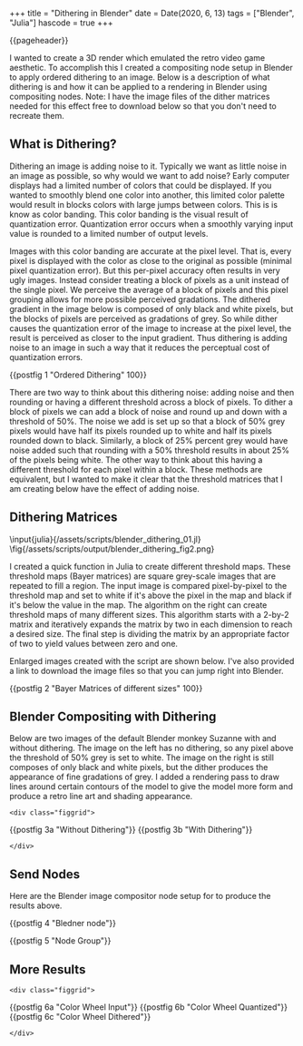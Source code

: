 +++
title = "Dithering in Blender"
date = Date(2020, 6, 13)
tags = ["Blender", "Julia"]
hascode = true
+++

{{pageheader}}

I wanted to create a 3D render which emulated the retro video game aesthetic. To accomplish this I created a compositing node setup in Blender to apply ordered dithering to an image. Below is a description of what dithering is and how it can be applied to a rendering in Blender using compositing nodes. Note: I have the image files of the dither matrices needed for this effect free to download below so that you don't need to recreate them.

## What is Dithering?

Dithering an image is adding noise to it. Typically we want as little noise in an image as possible, so why would we want to add noise? Early computer displays had a limited number of colors that could be displayed. If you wanted to smoothly blend one color into another, this limited color palette would result in blocks colors with large jumps between colors. This is is know as color banding. This color banding is the visual result of quantization error. Quantization error occurs when a smoothly varying input value is rounded to a limited number of output levels.

Images with this color banding are accurate at the pixel level. That is, every pixel is displayed with the color as close to the original as possible (minimal pixel quantization error). But this per-pixel accuracy often results in very ugly images. Instead consider treating a block of pixels as a unit instead of the single pixel. We perceive the average of a block of pixels and this pixel grouping allows for more possible perceived gradations. The dithered gradient in the image below is composed of only black and white pixels, but the blocks of pixels are perceived as gradations of grey. So while dither causes the quantization error of the image to increase at the pixel level, the result is perceived as closer to the input gradient. Thus dithering is adding noise to an image in such a way that it reduces the perceptual cost of quantization errors.

{{postfig 1 "Ordered Dithering" 100}}

There are two way to think about this dithering noise: adding noise and then rounding or having a different threshold across a block of pixels. To dither a block of pixels we can add a block of noise and round up and down with a threshold of 50%. The noise we add is set up so that a block of 50% grey pixels would have half its pixels rounded up to white and half its pixels rounded down to black. Similarly, a block of 25% percent grey would have noise added such that rounding with a 50% threshold results in about 25% of the pixels being white. The other way to think about this having a different threshold for each pixel within a block. These methods are equivalent, but I wanted to make it clear that the threshold matrices that I am creating below have the effect of adding noise.

## Dithering Matrices

\input{julia}{/assets/scripts/blender_dithering_01.jl}
\fig{/assets/scripts/output/blender_dithering_fig2.png}

<!-- ```julia:./code/blender_dithering_01_fig2
using Images

function bayer_matrix(size=1)
    M = [0 2; 3 1]
    
    for i=2:size
        M = @. [(4*M) (4*M+2); (4*M+3) (4*M+1)]
    end
    return M./ 2^(2*size)
end

img_size = 128
imgs = []
for n = 1:4
    bm = bayer_matrix(n)
    reps = convert(Int, img_size/2^n)
    bm = repeat(bm, inner=(reps,reps))
    push!(imgs, bm)
end
padimg = ones((128, 32))
output = hcat(imgs[1], padimg, imgs[2], padimg, imgs[3], padimg, imgs[4])
save(joinpath(@OUTPUT, "fig2.png"), colorview(Gray, output))
``` -->

I created a quick function in Julia to create different threshold maps. These threshold maps (Bayer matrices) are square grey-scale images that are repeated to fill a region. The input image is compared pixel-by-pixel to the threshold map and set to white if it's above the pixel in the map and black if it's below the value in the map. The algorithm on the right can create threshold maps of many different sizes. This algorithm starts with a 2-by-2 matrix and iteratively expands the matrix by two in each dimension to reach a desired size. The final step is dividing the matrix by an appropriate factor of two to yield values between zero and one.

Enlarged images created with the script are shown below. I've also provided a link to download the image files so that you can jump right into Blender.

{{postfig 2 "Bayer Matrices of different sizes" 100}}
<!-- \fig{./code/fig2.png} -->
<!-- \fig{./code/bayer_1.png}
\fig{./code/bayer_2.png}
\fig{./code/bayer_3.png}
\fig{./code/bayer_4.png} -->
<!-- \fig{./code/bayer_5.png} -->

## Blender Compositing with Dithering

Below are two images of the default Blender monkey Suzanne with and without dithering. The image on the left has no dithering, so any pixel above the threshold of 50% grey is set to white. The image on the right is still composes of only black and white pixels, but the dither produces the appearance of fine gradations of grey. I added a rendering pass to draw lines around certain contours of the model to give the model more form and produce a retro line art and shading appearance.

~~~ 
<div class="figgrid">
~~~
{{postfig 3a "Without Dithering"}}
{{postfig 3b "With Dithering"}}
~~~ 
</div>
~~~

## Send Nodes

Here are the Blender image compositor node setup for to produce the results above.

{{postfig 4 "Bledner node"}}

{{postfig 5 "Node Group"}}

## More Results

~~~ 
<div class="figgrid">
~~~
{{postfig 6a "Color Wheel Input"}}
{{postfig 6b "Color Wheel Quantized"}}
{{postfig 6c "Color Wheel Dithered"}}
~~~ 
</div>
~~~